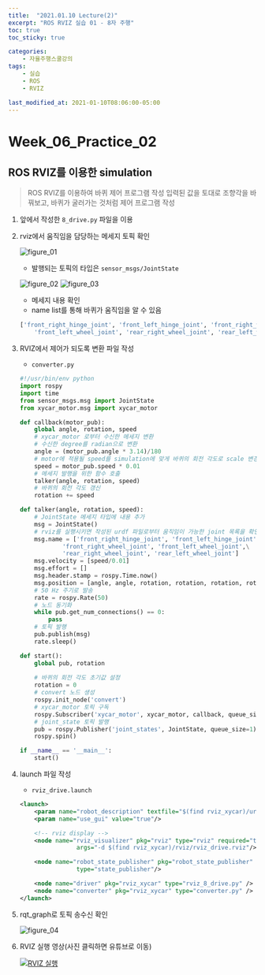 ```yaml
---
title:  "2021.01.10 Lecture(2)"
excerpt: "ROS RVIZ 실습 01 - 8자 주행"
toc: true
toc_sticky: true

categories:
    - 자율주행스쿨강의
tags:
    - 실습
    - ROS
    - RVIZ

last_modified_at: 2021-01-10T08:06:00-05:00
---
```


# Week_06_Practice_02
## ROS RVIZ를 이용한 simulation

>ROS RVIZ를 이용하여 바퀴 제어 프로그램 작성
>입력된 값을 토대로 조향각을 바꿔보고, 바퀴가 굴러가는 것처럼 제어 프로그램 작성

1. 앞에서 작성한 `8_drive.py` 파일을 이용
2. rviz에서 움직임을 담당하는 메세지 토픽 확인

    ![figure_01](/assests/images/programmers_imgs/week06_imgs/prac/02/figure_02.png)
    - 발행되는 토픽의 타입은 `sensor_msgs/JointState`

    ![figure_02](/assests/images/programmers_imgs/week06_imgs/prac/02/figure_03.png)
    ![figure_03](/assests/images/programmers_imgs/week06_imgs/prac/02/figure_04.png)
    - 메세지 내용 확인
    - name list를 통해 바퀴가 움직임을 알 수 있음 
    ```python
    ['front_right_hinge_joint', 'front_left_hinge_joint', 'front_right_wheel_joint',\
        'front_left_wheel_joint', 'rear_right_wheel_joint', 'rear_left_wheel_joint']
    ```

3. RVIZ에서 제어가 되도록 변환 파일 작성
    - `converter.py`
    ```python
    #!/usr/bin/env python
    import rospy
    import time
    from sensor_msgs.msg import JointState
    from xycar_motor.msg import xycar_motor

    def callback(motor_pub):
        global angle, rotation, speed
        # xycar_motor 로부터 수신한 메세지 변환
        # 수신한 degree를 radian으로 변환
        angle = (motor_pub.angle * 3.14)/180
        # motor에 적용될 speed를 simulation에 맞게 바퀴의 회전 각도로 scale 변경
        speed = motor_pub.speed * 0.01
        # 메세지 발행을 위한 함수 호출
        talker(angle, rotation, speed)
        # 바퀴의 회전 각도 갱신
        rotation += speed

    def talker(angle, rotation, speed):
        # JointState 메세지 타입에 내용 추가
        msg = JointState()
        # rviz를 실행시키면 작성된 urdf 파일로부터 움직임이 가능한 joint 목록을 확인할 수 있음
        msg.name = ['front_right_hinge_joint', 'front_left_hinge_joint',\
                'front_right_wheel_joint', 'front_left_wheel_joint',\
                'rear_right_wheel_joint', 'rear_left_wheel_joint']
        msg.velocity = [speed/0.01]
        msg.effort = []
        msg.header.stamp = rospy.Time.now()
        msg.position = [angle, angle, rotation, rotation, rotation, rotation]
        # 50 Hz 주기로 발송
        rate = rospy.Rate(50)
        # 노드 동기화
        while pub.get_num_connections() == 0:
            pass
        # 토픽 발행
        pub.publish(msg)
        rate.sleep()

    def start():
        global pub, rotation
        
        # 바퀴의 회전 각도 초기값 설정
        rotation = 0
        # convert 노드 생성
        rospy.init_node('convert')
        # xycar_motor 토픽 구독
        rospy.Subscriber('xycar_motor', xycar_motor, callback, queue_size = 1)
        # joint_state 토픽 발행
        pub = rospy.Publisher('joint_states', JointState, queue_size=1)
        rospy.spin()

    if __name__ == '__main__':
        start()
    ```

4. launch 파일 작성
    - `rviz_drive.launch`
    ```xml
    <launch>
        <param name="robot_description" textfile="$(find rviz_xycar)/urdf/xycar_3d.urdf"/>
        <param name="use_gui" value="true"/>

        <!-- rviz display -->
        <node name="rviz_visualizer" pkg="rviz" type="rviz" required="true" 
                    args="-d $(find rviz_xycar)/rviz/rviz_drive.rviz"/>

        <node name="robot_state_publisher" pkg="robot_state_publisher" 
                    type="state_publisher"/>

        <node name="driver" pkg="rviz_xycar" type="rviz_8_drive.py" /> 
        <node name="converter" pkg="rviz_xycar" type="converter.py" />
    </launch>
    ```

5. rqt_graph로 토픽 송수신 확인

    ![figure_04](/assests/images/programmers_imgs/week06_imgs/prac/02/figure_01.png)

6. RVIZ 실행 영상(사진 클릭하면 유튜브로 이동)

    [![RVIZ 실행](https://img.youtube.com/vi/9Xo8RBX0yTs/0.jpg)](https://www.youtube.com/watch?v=9Xo8RBX0yTs)